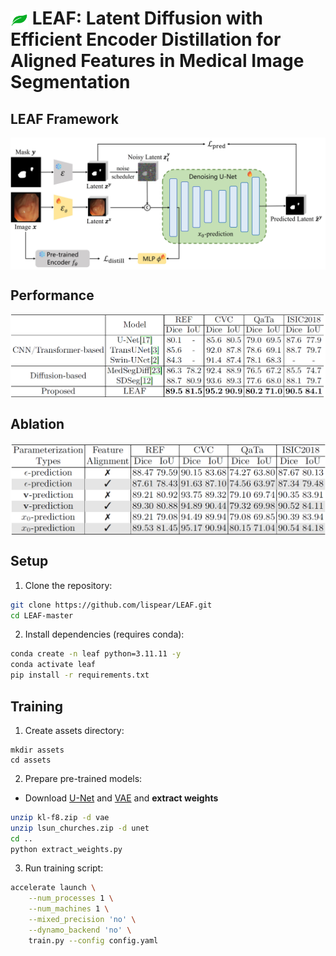 # <img src="assets/images/leaf.png" alt="leaf" style="height:1em; vertical-align:bottom;"/> LEAF: Latent Diffusion with Efficient Encoder Distillation for Aligned Features in Medical Image Segmentation

## LEAF Framework
<img src="assets/images/main_pipeline.jpg" alt="leaf_pipeline" style=" vertical-align:bottom;"/>

## Performance
<img src="assets/images/performance.png" alt="leaf_performance" style=" vertical-align:bottom;"/>

## Ablation
<img src="assets/images/ablation.png" alt="leaf_ablation" style=" vertical-align:bottom;"/>

## Setup

1. Clone the repository:
```bash
git clone https://github.com/lispear/LEAF.git
cd LEAF-master
```

2. Install dependencies (requires conda):
```bash
conda create -n leaf python=3.11.11 -y
conda activate leaf
pip install -r requirements.txt 
```

## Training

1. Create assets directory:
```
mkdir assets
cd assets
```

2. Prepare pre-trained models:
- Download [U-Net](https://ommer-lab.com/files/latent-diffusion/lsun_churches.zip) and [VAE](https://ommer-lab.com/files/latent-diffusion/kl-f8.zip) and **extract weights**
```bash
unzip kl-f8.zip -d vae
unzip lsun_churches.zip -d unet
cd ..
python extract_weights.py
```

3. Run training script:
```bash
accelerate launch \
    --num_processes 1 \
    --num_machines 1 \
    --mixed_precision 'no' \
    --dynamo_backend 'no' \
    train.py --config config.yaml
```